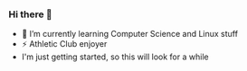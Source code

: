 ### Hi there 👋

<!--
**luisinho-stufufu/luisinho-stufufu** is a ✨ _special_ ✨ repository because its `README.md` (this file) appears on your GitHub profile.

Here are some ideas to get you started:
-->
- 🌱 I’m currently learning Computer Science and Linux stuff
- ⚡ Athletic Club enjoyer
- I'm just getting started, so this will look for a while

